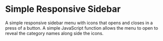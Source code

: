 # Simple Responsive Sidebar

A simple responsive sidebar menu with icons that opens and closes in a press of a button. A simple JavaScript function allows the menu to open to reveal the category names along side the icons.
